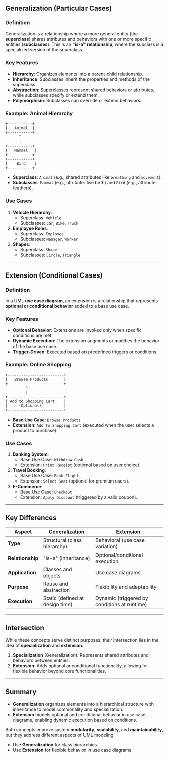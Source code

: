 
## **Generalization (Particular Cases)**

### **Definition**

Generalization is a relationship where a more general entity (the **superclass**) shares attributes and behaviors with one or more specific entities (**subclasses**). This is an **"is-a" relationship**, where the subclass is a specialized version of the superclass.

### **Key Features**

- **Hierarchy**: Organizes elements into a parent-child relationship.
- **Inheritance**: Subclasses inherit the properties and methods of the superclass.
- **Abstraction**: Superclasses represent shared behaviors or attributes, while subclasses specify or extend them.
- **Polymorphism**: Subclasses can override or extend behaviors.

### **Example**: **Animal Hierarchy**

```plaintext
+-----------+
|   Animal  |
+-----------+
      ^
      |
+-----------+
|   Mammal   |
+-----------+
+-----------+
|    Bird    |
+-----------+
```

- **Superclass**: `Animal` (e.g., shared attributes like `breathing` and `movement`).
- **Subclasses**: `Mammal` (e.g., attribute: live birth) and `Bird` (e.g., attribute: feathers).

### **Use Cases**

1. **Vehicle Hierarchy**:
    - Superclass: `Vehicle`
    - Subclasses: `Car`, `Bike`, `Truck`
2. **Employee Roles**:
    - Superclass: `Employee`
    - Subclasses: `Manager`, `Worker`
3. **Shapes**:
    - Superclass: `Shape`
    - Subclasses: `Circle`, `Triangle`

---

## **Extension (Conditional Cases)**

### **Definition**

In a UML **use case diagram**, an extension is a relationship that represents **optional or conditional behavior** added to a base use case.

### **Key Features**

- **Optional Behavior**: Extensions are invoked only when specific conditions are met.
- **Dynamic Execution**: The extension augments or modifies the behavior of the base use case.
- **Trigger-Driven**: Executed based on predefined triggers or conditions.

### **Example**: **Online Shopping**

```plaintext
+-------------------------+
|   Browse Products       |
+-------------------------+
         ^
         |
+-------------------------+
| Add to Shopping Cart    |
|     (Optional)          |
+-------------------------+
```

- **Base Use Case**: `Browse Products`
- **Extension**: `Add to Shopping Cart` (executed when the user selects a product to purchase).

### **Use Cases**

1. **Banking System**:
    - Base Use Case: `Withdraw Cash`
    - Extension: `Print Receipt` (optional based on user choice).
2. **Travel Booking**:
    - Base Use Case: `Book Flight`
    - Extension: `Select Seat` (optional for premium users).
3. **E-Commerce**:
    - Base Use Case: `Checkout`
    - Extension: `Apply Discount` (triggered by a valid coupon).

---

## **Key Differences**

|**Aspect**|**Generalization**|**Extension**|
|---|---|---|
|**Type**|Structural (class hierarchy)|Behavioral (use case variation)|
|**Relationship**|"Is-a" (inheritance)|Optional/conditional execution|
|**Application**|Classes and objects|Use case diagrams|
|**Purpose**|Reuse and abstraction|Flexibility and adaptability|
|**Execution**|Static (defined at design time)|Dynamic (triggered by conditions at runtime)|

---

## **Intersection**

While these concepts serve distinct purposes, their intersection lies in the idea of **specialization** and **extension**:

1. **Specialization** (Generalization): Represents shared attributes and behaviors between entities.
2. **Extension**: Adds optional or conditional functionality, allowing for flexible behavior beyond core functionalities.

---

## **Summary**

- **Generalization** organizes elements into a hierarchical structure with inheritance to model commonality and specialization.
- **Extension** models optional and conditional behavior in use case diagrams, enabling dynamic execution based on conditions.

Both concepts improve system **modularity**, **scalability**, and **maintainability**, but they address different aspects of UML modeling:

- Use **Generalization** for class hierarchies.
- Use **Extension** for flexible behavior in use case diagrams.